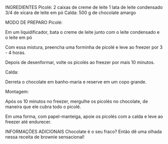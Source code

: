 INGREDIENTES
Picolé:
2 caixas de creme de leite
1 lata de leite condensado
3/4 de xícara de leite em pó
Calda:
500 g de chocolate amargo

MODO DE PREPARO
Picolé:

Em um liquidificador, bata o creme de leite junto com o leite condensado e o leite em pó

Com essa mistura, preencha uma forminha de picolé e leve ao freezer por 3 - 4 horas.

Depois de desenformar, volte os picolés ao freezer por mais 10 minutos.

Calda:

Derreta o chocolate em banho-maria e reserve em um copo grande.

Montagem:

Após os 10 minutos no freezer, mergulhe os picolés no chocolate, de maneira que ele cubra todo o picolé.

Em uma forma, com papel-manteiga, apoie os picolés com a calda e leve ao freezer até endurecer.

INFORMAÇÕES ADICIONAIS
Chocolate é o seu fraco? Então dê uma olhada nessa receita de brownie sensacional!
